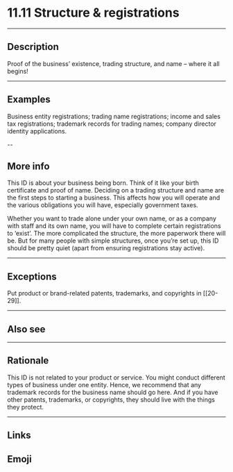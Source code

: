 # 11.11 Structure & registrations

---

## Description

Proof of the business’ existence, trading structure, and name – where it all begins!

---

## Examples

Business entity registrations; trading name registrations; income and sales tax registrations; trademark records for trading names; company director identity applications.

--

## More info

This ID is about your business being born. Think of it like your birth certificate and proof of name. Deciding on a trading structure and name are the first steps to starting a business. This affects how you will operate and the various obligations you will have, especially government taxes.

Whether you want to trade alone under your own name, or as a company with staff and its own name, you will have to complete certain registrations to ‘exist’. The more complicated the structure, the more paperwork there will be. But for many people with simple structures, once you’re set up, this ID should be pretty quiet (apart from ensuring registrations stay active).

---

## Exceptions

Put product or brand-related patents, trademarks, and copyrights in [[20-29]].

---

## Also see

---

## Rationale

This ID is not related to your product or service. You might conduct different types of business under one entity. Hence, we recommend that any trademark records for the business name should go here. And if you have other patents, trademarks, or copyrights, they should live with the things they protect.

---

## Links

## Emoji

